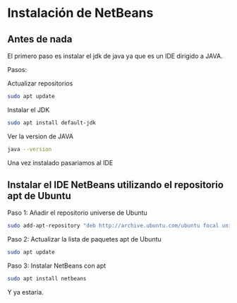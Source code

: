 # Instalación de NetBeans

## Antes de nada

El primero paso es instalar el jdk de java ya que es un IDE dirigido a JAVA.

Pasos:

Actualizar repositorios
```bash
sudo apt update
```
Instalar el JDK
```bash
sudo apt install default-jdk
```
Ver la version de JAVA
```bash
java --version
```
Una vez instalado pasariamos al IDE

## Instalar el IDE NetBeans utilizando el repositorio apt de Ubuntu

Paso 1: Añadir el repositorio universe de Ubuntu
```bash
sudo add-apt-repository "deb http://archive.ubuntu.com/ubuntu focal universe"
```


Paso 2: Actualizar la lista de paquetes apt de Ubuntu
```bash
sudo apt update
```


Paso 3: Instalar NetBeans con apt
```bash
sudo apt install netbeans
```

Y ya estaria.





